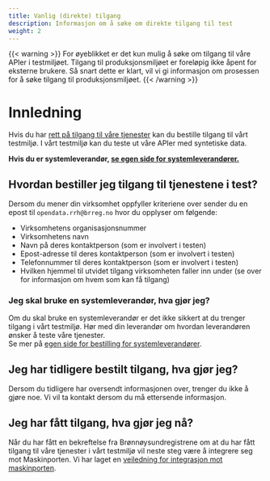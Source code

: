 ```yaml
---
title: Vanlig (direkte) tilgang
description: Informasjon om å søke om direkte tilgang til test
weight: 2
---
```


{{< warning >}}
For øyeblikket er det kun mulig å søke om tilgang til våre APIer i testmiljøet. Tilgang til produksjonsmiljøet er foreløpig ikke åpent for eksterne brukere. Så snart dette er klart, vil vi gi informasjon om prosessen for å søke tilgang til produksjonsmiljøet.
{{< /warning >}}

# Innledning
Hvis du har [rett på tilgang til våre tjenester](../hvem-kan-faa-tilgang) kan du bestille tilgang til vårt testmiljø. I vårt testmiljø kan du teste ut våre APIer med syntetiske data.

**Hvis du er systemleverandør, [se egen side for systemleverandører.](../systemleverandoerer)**

## Hvordan bestiller jeg tilgang til tjenestene i test?
Dersom du mener din virksomhet oppfyller kriteriene over sender du en epost til `opendata.rrh@brreg.no` hvor du
opplyser om følgende:

* Virksomhetens organisasjonsnummer
* Virksomhetens navn
* Navn på deres kontaktperson (som er involvert i testen)
* Epost-adresse til deres kontaktperson (som er involvert i testen)
* Telefonnummer til deres kontaktperson (som er involvert i testen)
* Hvilken hjemmel til utvidet tilgang virksomheten faller inn under (se over for informasjon om hvem som kan få tilgang)

### Jeg skal bruke en systemleverandør, hva gjør jeg?
Om du skal bruke en systemleverandør er det ikke sikkert at du trenger tilgang i vårt testmiljø. Hør med din leverandør om hvordan leverandøren ønsker å teste våre tjenester.  
Se mer på [egen side for bestilling for systemleverandører](../systemleverandoerer).

## Jeg har tidligere bestilt tilgang, hva gjør jeg?
Dersom du tidligere har oversendt informasjonen over, trenger du ikke å gjøre noe. Vi vil ta kontakt dersom du må ettersende informasjon.

## Jeg har fått tilgang, hva gjør jeg nå?

Når du har fått en bekreftelse fra Brønnøysundregistrene om at du har fått tilgang til våre tjenester i vårt testmiljø vil neste steg
være å integrere seg mot Maskinporten. Vi har laget en [veiledning for
integrasjon mot maskinporten](../../maskinporten).
